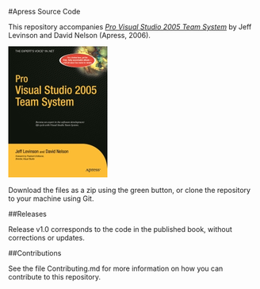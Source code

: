 #Apress Source Code

This repository accompanies [*Pro Visual Studio 2005 Team System*](http://www.apress.com/9781590594605) by Jeff Levinson and David Nelson (Apress, 2006).

[comment]: #cover
![Cover image](9781590594605.jpg)

Download the files as a zip using the green button, or clone the repository to your machine using Git.

##Releases

Release v1.0 corresponds to the code in the published book, without corrections or updates.

##Contributions

See the file Contributing.md for more information on how you can contribute to this repository.
